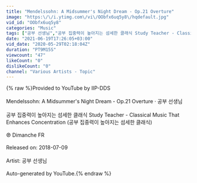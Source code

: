 ```yaml
---
title: "Mendelssohn: A Midsummer's Night Dream - Op.21 Overture"
image: "https:\/\/i.ytimg.com\/vi\/OObfx6uq5y8\/hqdefault.jpg"
vid_id: "OObfx6uq5y8"
categories: "Music"
tags: ["공부 선생님","공부 집중력이 높아지는 섬세한 클래식 Study Teacher - Classical Music That Enhances Concentration (공부 집중력이 높아지는 섬세한 클래식)","Mendelssohn: A Midsummer's Night Dream - Op.21 Overture"]
date: "2021-06-19T17:26:05+03:00"
vid_date: "2020-05-29T02:18:04Z"
duration: "PT9M15S"
viewcount: "47"
likeCount: "0"
dislikeCount: "0"
channel: "Various Artists - Topic"
---
```

{% raw %}Provided to YouTube by IIP-DDS<br /><br />Mendelssohn: A Midsummer's Night Dream - Op.21 Overture · 공부 선생님<br /><br />공부 집중력이 높아지는 섬세한 클래식 Study Teacher - Classical Music That Enhances Concentration (공부 집중력이 높아지는 섬세한 클래식)<br /><br />℗ Dimanche FR<br /><br />Released on: 2018-07-09<br /><br />Artist: 공부 선생님<br /><br />Auto-generated by YouTube.{% endraw %}
